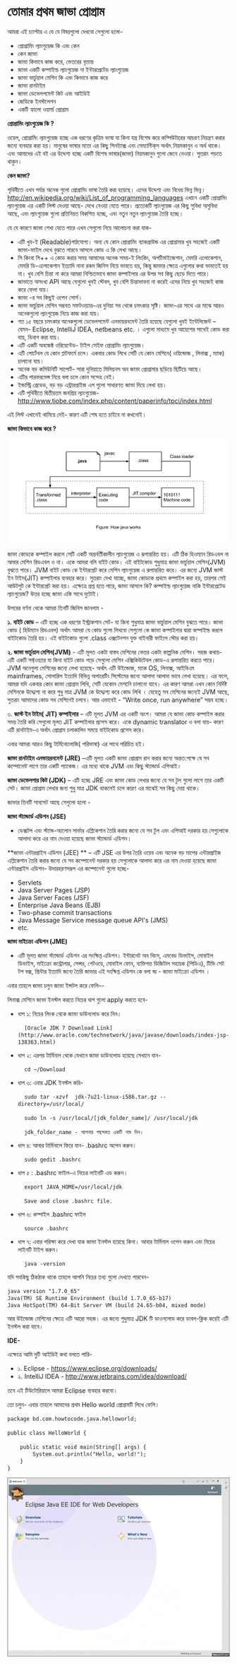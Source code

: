 # তোমার প্রথম জাভা প্রোগ্রাম

আমরা এই চ্যাপ্টার এ যে যে বিষয়গুলো দেখবো  সেগুলো হলো-

* প্রোগ্রামিং ল্যাংগুয়েজ কি এবং কেন
* কেন জাভা
* জাভা কিভাবে কাজ করে, ভেতরের বৃত্তান্ত
* জাভা একটি কম্পাইল্ড ল্যাংগুয়েজ না ইন্টারপ্রেটেড ল্যাংগুয়েজ
* জাভা ভার্চুয়াল মেশিন কি এবং কিভাবে কাজ করে
* জাভা রানটাইম
* জাভা ডেভেলপমেন্ট কিট এবং আইডিই
* জেডিকে ইনস্টলেশন 
* একটি হ্যালো ওয়ার্ল্ড প্রোগ্রাম 

**প্রোগ্রামিং ল্যাংগুয়েজ কি ?** 

ওয়েল, প্রোগ্রামিং ল্যাংগুয়েজ হচ্ছে এক ধরণের কৃত্রিম ভাষা যা কিনা যন্ত্র বিশেষ করে কম্পিউটারের আচরণ নিয়ন্ত্রণ করার জন্যে ব্যবহার করা হয়। মানুষের ভাষার মতো এর কিছু সিনট্যাক্স এবং সেম্যান্টিক্‌স অর্থাৎ নিয়মকানুন ও অর্থ থাকে। এবং আমাদের এই বই এর উদ্দেশ্য হচ্ছে একটি বিশেষ ভাষার(জাভা) নিয়মকানুন গুলো জেনে নেওয়া। সুতরাং পড়তে থাকুন। 

**কেন জাভা?** 

পৃথিবীতে এখন পর্যন্ত অনেক গুলো প্রোগ্রামিং ভাষা তৈরি করা হয়েছে। এদের উদ্দেশ্য এবং বিধেয় ভিন্ন ভিন্ন। http://en.wikipedia.org/wiki/List_of_programming_languages এখানে একটি প্রোগ্রামিং ল্যাংগুয়েজ এর একটি লিস্ট দেওয়া আছে- দেখে নেওয়া যেতে পারে। প্রত্যেকটি ল্যাংগুয়েজ এর কিছু সুবিধা অসুবিধা আছে, এবং  ল্যাংগুয়েজ গুলো প্রতিনিয়ত বিকশিত হচ্ছে, এবং নতুন নতুন  ল্যাংগুয়েজ তৈরি হচ্ছে। 

যে যে কারণে জাভা শেখা যেতে পারে এখন সেগুলো নিয়ে আলোচনা করা যাক-  

- এটি খুব-ই (Readable)পাঠযোগ্য। অন্য যে কোন প্রোগ্রামিং ব্যাকগ্রাউন্ড এর প্রোগ্রামার খুব সহজেই একটি জাভা-ফাইল দেখে বুঝতে পারবে আসলে কোড এ কি লেখা আছে।
- সি কিংবা সি++ এ কোড করার সময় আমাদের অনেক সময়-ই লিংকিং, অপটিমাইজেশান, মেমরি এলোকেশান, মেমরি ডি-এলোকেশান ইত্যাদি নানা রকম জিনিস নিয়ে ভাবতে হয়, কিন্তু জাভার ক্ষেত্রে এগুলোর কথা ভাবতেই হয় না। খুব বেশি চিন্তা না করে আমরা  নিশ্চিতভাবে জাভা কম্পাইলার এর উপর সব কিছু ছেড়ে দিতে পারে।
- জাভাতে অসংখ্য API আছে যেগুলো খুবই স্টেবল, খুব বেশি চিন্তাভাবনা না করেই এদের নিয়ে খুব সহজেই কাজ করে ফেলা যায়।
- জাভা -র সব কিছুই ওপেন সোর্স। 
- জাভা ভার্চুয়াল মেশিন সম্ভবত সফটওয়্যার-এর দুনিয়া সব থেকে চমৎকার সৃষ্টি। জাভা-এর সাথে এর মাঝে আরও অনেকগুলো ল্যাংগুয়েজ নিয়ে কাজ করা যায়।
- গত ১৫ বছরে চমৎকার অনেকগুলো ডেভেলপমেন্ট এনভায়রনমেন্ট তৈরি হয়েছে যেগুলো খুবই ইন্টেলিজেন্ট – যেমন- Eclipse, IntelliJ IDEA, netbeans etc. । এগুলো মাধ্যমে খুব আয়েশের সাথেই কোড করা যায়, ডিবাগ করা যায়।
- এটি একটি অবজেক্ট ওরিয়েন্টেড- টাইপ সেইফ প্রোগ্রামিং ল্যাংগুয়েজ।
- এটি পোর্টেবল যে কোন প্লাটফর্মে চলে। একবার কোড লিখে সেটি  যে কোন মেশিনে( ওয়িন্ডোজ , লিনাক্স , ম্যাক) চালানো যায়।
- অনেক বড় কমিউনিটি সাপোর্ট- সারা দুনিয়াতে মিলিয়নস অব জাভা প্রোগ্রামার ছড়িয়ে ছিটিয়ে আছে।
- এটির পারফরমেন্স নিয়ে বলা চলে কোন সন্দেহ নেই।
- ইন্ডাস্ট্রি গ্রেডেড, বড় বড় এন্ট্রারপ্রাইজ এপ গুলো সাধারণত জাভা দিয়ে লেখা হয়।
- এটি পৃথিবীতে দ্বিতীয়তম জনপ্রিয় ল্যাংগুয়েজ- http://www.tiobe.com/index.php/content/paperinfo/tpci/index.html


এই লিস্ট এখানেই থামিয়ে দেই- কারণ এটি শেষ হতে চাইবে না কখনোই। 

**জাভা কিভাবে কাজ করে ?** 

![how java works](images/how-java-works.png)

জাভা কোডকে কম্পাইল করলে সেটি একটি অন্তর্বর্তীকালীন ল্যাংগুয়েজ এ রূপান্তরিত হয়। এটি ঠিক হিওম্যান রিডএবল না আবার মেশিন রিডএবল ও না। একে আমরা  বলি বাইট কোড। এই বাইটকোড শুধুমাত্র জাভা ভার্চুয়াল মেশিন(JVM) বুঝতে পারে। JVM বাইট কোড কে ইন্টারপ্রেট করে  মেশিন ল্যাংগুয়েজ এ রূপান্তরিত করে। এর জন্যে JVM জাস্ট ইন টাইম(JIT) কম্পাইলার ব্যবহার করে। সুতরাং দেখা যাচ্ছে, জাভা কোডকে প্রথমে কম্পাইল করা হয়, তারপর সেই আউটপুট কে  ইন্টারপ্রেট করা হয়। এক্ষেত্রে প্রশ্ন হতে পারে, জাভা আসলে কি? কম্পাইল্ড ল্যাংগুয়েজ নাকি ইন্টারপ্রেটেড  ল্যাংগুয়েজ? উত্তর হচ্ছে জাভা একি সাথে দুটোই। 

উপরের বর্ণনা থেকে আমরা তিনটি জিনিস জানলাম - 

**১. বাইট কোড** – এটি হচ্ছে এক ধরণের ইস্ট্রাকশান সেট-  যা কিনা শুধুমাত্র জাভা ভার্চুয়াল মেশিন বুঝতে পারে। জাভা কোড ( হিউম্যান রিডএবল) অর্থাৎ আমরা যে কোড গুলো লিখবো সেগুলো কে জাভা কম্পাইলার দ্বারা কম্পাইল্ড করলে বাইটকোড তৈরি হয়। এই বাইটকোড গুলো .class এক্সটেনশন যুক্ত বাইনারী ফাইলে স্টোর করা হয়। 
	
**২. জাভা ভার্চুয়াল মেশিন(JVM)** -  এটি মূলত একটা বাস্তব মেশিনের ভেতর একটা কাল্পনিক মেশিন। সহজ কথায়- এটি একটি সফ্টওয়্যার যা কিনা  বাইট কোড পড়ে সেগুলো মেশিন এক্সিকিউটেবল কোড-এ রূপান্তরিত করতে পারে।  JVM অনেগুলা মেশিনের জন্যে লেখা হয়েছে- অর্থাৎ এটি উইন্ডোজ, ম্যাক OS, লিনাক্স, আইবিএম mainframes, সোলারিস ইত্যাদি বিভিন্ন অপারেটিং সিস্টেমের জন্যে আলাদা আলাদা ভাবে লেখা হয়েছে। এর ফলে, আমরা যদি একবার কোন জাভা প্রোগ্রাম লিখি, সেটি যেকোন মেশনিে চালানো যাবে। এর কারণ আমরা এখন কোন নির্দিষ্ট মেশিনকে উদ্দ্যেশ্য  না করে শুধু মাত্র JVM কে উদ্দ্যেশ্য করে কোড লিখি । যেহেতু সব মেশিনের জন্যেই  JVM আছে, সুতরাং আমাদের কোড সব মেশিনেই চলবে। আর এভাবেই - “Write once, run anywhere” সম্ভব হচ্ছে। 

৩. **জাস্ট ইন টাইম( JIT) কম্পাইলার** – এটি মূলত  JVM এর একটি অংশ। আমরা যে জাভা কোড কম্পাইল করার সময় তৈরি করি সেগুলো মূলত  JIT কম্পাইলার প্রসেস করে। একে dynamic translator ও বলা যায়- কারণ এটি রানটাইম-এ অর্থাৎ প্রোগ্রাম চলাকালিন সময়ে বাইটকোড প্রসেস করে। 

এবার আমরা আরও কিছু টার্মিনোলোজি( পরিভাষা) এর সাথে পরিচিত হই। 

**জাভা রানটাইম এনভায়রনমেন্ট (JRE)** –এটি মূলত একটি জাভা প্রোগ্রাম রান করার জন্যে অন্তত:পক্ষে যে সব কম্পোনেন্ট লাগে তার একটি প্যাকেজ।  এর মধ্যে থাকে JVM এবং কিছু স্ট্যান্ডার্ড এপিআই। 

**জাভা ডেভেলপার কিট (JDK)** – এটি হচ্ছে  JRE এবং জাভা কোড লেখার জন্যে যে সব টুল গুলো লাগে তার একটি সেট। জাভা প্রোগ্রাম লেখার জন্য শুধু মাত্র  JDK থাকলেই চলে কারণ এর মাঝেই সব কিছু দেয়া থাকে। 

জাভার তিনটি সাবসেট আছে সেগুলো হলো - 
 
**জাভা স্ট্যান্ডার্ড এডিশন (JSE)**  
- ডেক্সটপ এবং   স্ট্যান্ড-অ্যলোন সার্ভার  এপ্লিকেশান তৈরি করার জন্যে যে সব টুল এবং এপিআই দরকার হয় সেগুলোকে আলাদা করে এর নাম দেওয়া হয়েছে জাভা স্ট্যান্ডার্ড এডিশন।

**জাভা এন্টারপ্রাইস এডিশন (JEE) **
– এটি JSE এর উপর তৈরি ওয়েব এবং অনেক বড় মাপের এন্টারপ্রাইজ এপ্লিকেশান তৈরি করার জন্যে যে সব কম্পোনেন্ট দরকার হয় সেগুলোকে আলাদা করে এর নাম দেওয়া হয়েছে  জাভা এন্টারপ্রাইস এডিশন- উদারহরণসরূপ এর কম্পোনেন্ট গুলো হচ্ছে-

- Servlets
- Java Server Pages (JSP)
- Java Server Faces (JSF)
- Enterprise Java Beans (EJB)
- Two-phase commit transactions
- Java Message Service message queue API's (JMS)
- etc.

**জাভা মাইক্রো  এডিশন (JME)** 

- এটি মূলত জাভা স্ট্যান্ডার্ড এডিশন এর সংক্ষিপ্ত  এডিশন। ইন্টারনেট অব থিংস, এমবেড ডিভাইস, মোবাইল ডিভাইস, মাইক্রো কন্ট্রোলার, সেন্সর, গেটওয়ে, মোবাইল ফোন, ব্যক্তিগত ডিজিটাল সহায়ক (পিডিএ), টিভি সেট টপ বক্স, প্রিন্টার ইত্যাদি জন্যে তৈরি জাভার এই  সংক্ষিপ্ত  এডিশন কে বলা হ্য় - জাভা মাইক্রো  এডিশন ।

এবার তাহলে জাভা চলুন জাভা ইন্সটল করে ফেলি-- 

লিনাক্স মেশিনে জাভা ইনস্টল করতে নিচের ধাপ গুলো apply করতে হবে-

- ধাপ ১: নিচের লিংক থেকে জাভা ডাউনলোড করে নিন।

        [Oracle JDK 7 Download Link](http://www.oracle.com/technetwork/java/javase/downloads/index-jsp-138363.html)

- ধাপ ২: এরপর টার্মিনাল থেকে যেখানে জাভা ডাউনলোড হয়েছে সেখানে যান-

        cd ~/Download

- ধাপ ৩: এবার JDK ইনস্টল করি-

        sudo tar -xzvf  jdk-7u21-linux-i586.tar.gz --directory=/usr/local/
    
        sudo ln -s /usr/local/[jdk_folder_name]/ /usr/local/jdk

        jdk_folder_name - আপনার পছন্দমত একটি নাম দিন।

- ধাপ ৪: আবার টার্মিনালে ফিরে যান- .bashrc অপেন করুন।

        sudo gedit .bashrc

- ধাপ ৫ : .bashrc ফাইল-এ নিচের লাইনটি এড করুন।

        export JAVA_HOME=/usr/local/jdk

        Save and close .bashrc file.

- ধাপ ৬: কম্পাইল .bashrc ফাইল

        source .bashrc

- ধাপ ৭: এবার পরিক্ষা করে দেখা যাক জাভা ইনস্টল হয়েছে কিনা। আবার টার্মিনাল ওপেন করুন এবং নিচের লাইনটি টাইপ করুন।

        java -version

যদি সবকিছু ঠিকঠাক থাকে তাহলে আপনি নিচের তথ্য গুলো দেখতে পারবেন-

    java version "1.7.0_65" 
    Java(TM) SE Runtime Environment (build 1.7.0_65-b17) 
    Java HotSpot(TM) 64-Bit Server VM (build 24.65-b04, mixed mode) 


আর উইন্ডোজ মেশিনের ক্ষেত্রে এটি আরো সহজ। এর জন্যে শুধুমাত্র JDK টি ডাওনলোড করে ডাবল-ক্লিক করেই এটি ইনস্টল করা যাবে। 

**IDE-**  

এক্ষেত্রে আমি দুটি আইডিই কথা বলতে পারি- 
- ১. Eclipse -  https://www.eclipse.org/downloads/
- ২. IntelliJ IDEA -  http://www.jetbrains.com/idea/download/

তবে এই টিউটোরিয়ালে আমরা  Eclipse ব্যবহার করবো। 

তো চলুন- এবার তাহলে আমাদের প্রথম Hello world  প্রোগ্রামটি লিখে ফেলি। 

    package bd.com.howtocode.java.helloworld;
    
    public class HelloWorld {
    
        public static void main(String[] args) {
            System.out.println("Hello, world!");
        }    
    }

![hello world program](images/hello-world-java.gif)